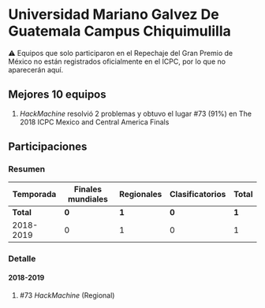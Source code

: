 # Universidad Mariano Galvez De Guatemala Campus Chiquimulilla

:warning: Equipos que solo participaron en el Repechaje del Gran Premio de México no están registrados oficialmente en el ICPC, por lo que no aparecerán aquí.

## Mejores 10 equipos

1. _HackMachine_ resolvió 2 problemas y obtuvo el lugar #73 (91%) en The 2018 ICPC Mexico and Central America Finals

## Participaciones

### Resumen

| Temporada | Finales mundiales | Regionales | Clasificatorios | Total |
| --- | --- | --- | --- | --- |
| **Total** | **0** | **1** | **0** | **1** |
| 2018-2019 | 0 | 1 | 0 | 1 |

### Detalle

#### 2018-2019

1. #73 _HackMachine_ (Regional)




